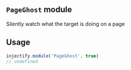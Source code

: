 ## `PageGhost` module

Silently watch what the target is doing on a page

## Usage

```js
injectify.module('PageGhost', true)
// undefined
```